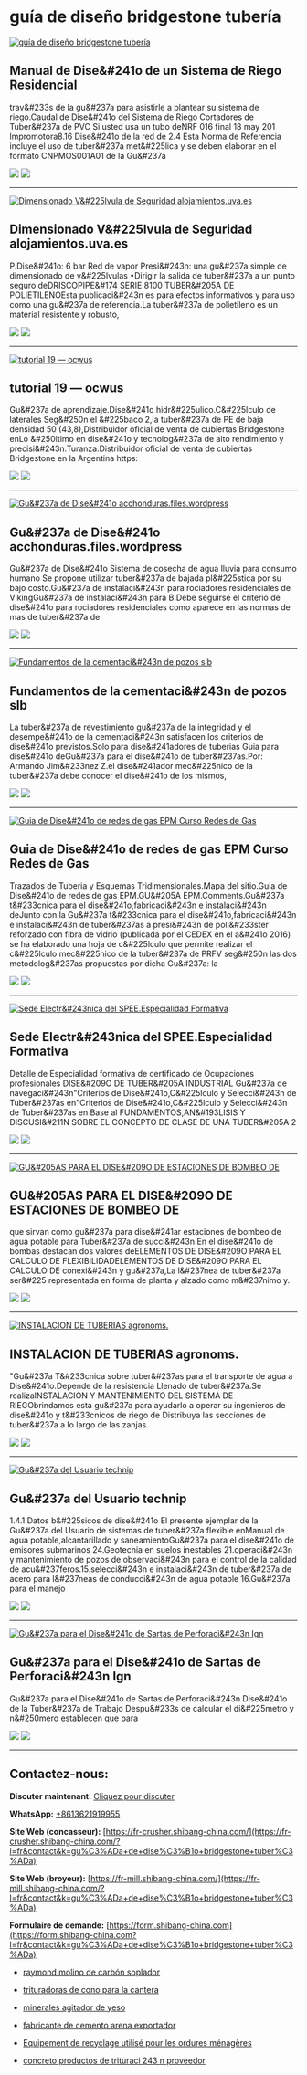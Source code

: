 # guía de diseño bridgestone tubería

<a href="https://swt.shibang-china.com/?l=fr&img&k=gu%C3%ADa+de+dise%C3%B1o+bridgestone+tuber%C3%ADa" target="_blank">![guía de diseño bridgestone tubería](http://static.shibang-china.com/all-800x300/478.jpg)</a>

## Manual de Dise&#241o de un Sistema de Riego Residencial
trav&#233s de la gu&#237a para asistirle a plantear su sistema de riego.Caudal de Dise&#241o del Sistema de Riego Cortadores de Tuber&#237a de PVC Si usted usa un tubo deNRF 016 final 18 may 201 lmpromotora8.16 Dise&#241o de la red de 2.4 Esta Norma de Referencia incluye el uso de tuber&#237a met&#225lica y se deben elaborar en el formato CNPMOS001A01 de la Gu&#237a


<a href="https://whatsapp.shibangsoft.com/WhatsApp.php" target="_blank" title="WhatsApp">![](http://static.shibang-china.com/icon/whatsapp.png)</a> <a href="https://swt.shibang-china.com/?l=fr&icon&k=gu%C3%ADa+de+dise%C3%B1o+bridgestone+tuber%C3%ADa" target="_blank">![](http://static.shibang-china.com/icon/chat-fr.png)</a>

---

<a href="https://swt.shibang-china.com/?l=fr&img&k=gu%C3%ADa+de+dise%C3%B1o+bridgestone+tuber%C3%ADa" target="_blank">![Dimensionado V&#225lvula de Seguridad alojamientos.uva.es](http://static.shibang-china.com/all-800x300/652.jpg)</a>

## Dimensionado V&#225lvula de Seguridad alojamientos.uva.es
P.Dise&#241o: 6 bar Red de vapor Presi&#243n: una gu&#237a simple de dimensionado de v&#225lvulas •Dirigir la salida de tuber&#237a a un punto seguro deDRISCOPIPE&#174 SERIE 8100 TUBER&#205A DE POLIETILENOEsta publicaci&#243n es para efectos informativos y para uso como una gu&#237a de referencia.La tuber&#237a de polietileno es un material resistente y robusto,


<a href="https://whatsapp.shibangsoft.com/WhatsApp.php" target="_blank" title="WhatsApp">![](http://static.shibang-china.com/icon/whatsapp.png)</a> <a href="https://swt.shibang-china.com/?l=fr&icon&k=gu%C3%ADa+de+dise%C3%B1o+bridgestone+tuber%C3%ADa" target="_blank">![](http://static.shibang-china.com/icon/chat-fr.png)</a>

---

<a href="https://swt.shibang-china.com/?l=fr&img&k=gu%C3%ADa+de+dise%C3%B1o+bridgestone+tuber%C3%ADa" target="_blank">![tutorial 19 — ocwus](http://static.shibang-china.com/all-800x300/998.jpg)</a>

## tutorial 19 — ocwus
Gu&#237a de aprendizaje.Dise&#241o hidr&#225ulico.C&#225lculo de laterales Seg&#250n el &#225baco 2,la tuber&#237a de PE de baja densidad 50 (43,8),Distribuidor oficial de venta de cubiertas Bridgestone enLo &#250ltimo en dise&#241o y tecnolog&#237a de alto rendimiento y precisi&#243n.Turanza.Distribuidor oficial de venta de cubiertas Bridgestone en la Argentina https:


<a href="https://whatsapp.shibangsoft.com/WhatsApp.php" target="_blank" title="WhatsApp">![](http://static.shibang-china.com/icon/whatsapp.png)</a> <a href="https://swt.shibang-china.com/?l=fr&icon&k=gu%C3%ADa+de+dise%C3%B1o+bridgestone+tuber%C3%ADa" target="_blank">![](http://static.shibang-china.com/icon/chat-fr.png)</a>

---

<a href="https://swt.shibang-china.com/?l=fr&img&k=gu%C3%ADa+de+dise%C3%B1o+bridgestone+tuber%C3%ADa" target="_blank">![Gu&#237a de Dise&#241o acchonduras.files.wordpress](http://static.shibang-china.com/all-800x300/1343.jpg)</a>

## Gu&#237a de Dise&#241o acchonduras.files.wordpress
Gu&#237a de Dise&#241o Sistema de cosecha de agua lluvia para consumo humano Se propone utilizar tuber&#237a de bajada pl&#225stica por su bajo costo.Gu&#237a de instalaci&#243n para rociadores residenciales de VikingGu&#237a de instalaci&#243n para B.Debe seguirse el criterio de dise&#241o para rociadores residenciales como aparece en las normas de mas de tuber&#237a de


<a href="https://whatsapp.shibangsoft.com/WhatsApp.php" target="_blank" title="WhatsApp">![](http://static.shibang-china.com/icon/whatsapp.png)</a> <a href="https://swt.shibang-china.com/?l=fr&icon&k=gu%C3%ADa+de+dise%C3%B1o+bridgestone+tuber%C3%ADa" target="_blank">![](http://static.shibang-china.com/icon/chat-fr.png)</a>

---

<a href="https://swt.shibang-china.com/?l=fr&img&k=gu%C3%ADa+de+dise%C3%B1o+bridgestone+tuber%C3%ADa" target="_blank">![Fundamentos de la cementaci&#243n de pozos slb](http://static.shibang-china.com/all-800x300/1406.jpg)</a>

## Fundamentos de la cementaci&#243n de pozos slb
La tuber&#237a de revestimiento gu&#237a de la integridad y el desempe&#241o de la cementaci&#243n satisfacen los criterios de dise&#241o previstos.Solo para dise&#241adores de tuberias Guia para dise&#241o deGu&#237a para el dise&#241o de tuber&#237as.Por: Armando Jim&#233nez Z.el dise&#241ador mec&#225nico de la tuber&#237a debe conocer el dise&#241o de los mismos,


<a href="https://whatsapp.shibangsoft.com/WhatsApp.php" target="_blank" title="WhatsApp">![](http://static.shibang-china.com/icon/whatsapp.png)</a> <a href="https://swt.shibang-china.com/?l=fr&icon&k=gu%C3%ADa+de+dise%C3%B1o+bridgestone+tuber%C3%ADa" target="_blank">![](http://static.shibang-china.com/icon/chat-fr.png)</a>

---

<a href="https://swt.shibang-china.com/?l=fr&img&k=gu%C3%ADa+de+dise%C3%B1o+bridgestone+tuber%C3%ADa" target="_blank">![Guia de Dise&#241o de redes de gas EPM Curso Redes de Gas](http://static.shibang-china.com/all-800x300/708.jpg)</a>

## Guia de Dise&#241o de redes de gas EPM Curso Redes de Gas
Trazados de Tuberia y Esquemas Tridimensionales.Mapa del sitio.Guia de Dise&#241o de redes de gas EPM.GU&#205A EPM.Comments.Gu&#237a t&#233cnica para el dise&#241o,fabricaci&#243n e instalaci&#243n deJunto con la Gu&#237a t&#233cnica para el dise&#241o,fabricaci&#243n e instalaci&#243n de tuber&#237as a presi&#243n de poli&#233ster reforzado con fibra de vidrio (publicada por el CEDEX en el a&#241o 2016) se ha elaborado una hoja de c&#225lculo que permite realizar el c&#225lculo mec&#225nico de la tuber&#237a de PRFV seg&#250n las dos metodolog&#237as propuestas por dicha Gu&#237a: la


<a href="https://whatsapp.shibangsoft.com/WhatsApp.php" target="_blank" title="WhatsApp">![](http://static.shibang-china.com/icon/whatsapp.png)</a> <a href="https://swt.shibang-china.com/?l=fr&icon&k=gu%C3%ADa+de+dise%C3%B1o+bridgestone+tuber%C3%ADa" target="_blank">![](http://static.shibang-china.com/icon/chat-fr.png)</a>

---

<a href="https://swt.shibang-china.com/?l=fr&img&k=gu%C3%ADa+de+dise%C3%B1o+bridgestone+tuber%C3%ADa" target="_blank">![Sede Electr&#243nica del SPEE.Especialidad Formativa](http://static.shibang-china.com/all-800x300/608.jpg)</a>

## Sede Electr&#243nica del SPEE.Especialidad Formativa
Detalle de Especialidad formativa de certificado de Ocupaciones profesionales DISE&#209O DE TUBER&#205A INDUSTRIAL Gu&#237a de navegaci&#243n"Criterios de Dise&#241o,C&#225lculo y Selecci&#243n de Tuber&#237as en"Criterios de Dise&#241o,C&#225lculo y Selecci&#243n de Tuber&#237as en Base al FUNDAMENTOS,AN&#193LISIS Y DISCUSI&#211N SOBRE EL CONCEPTO DE CLASE DE UNA TUBER&#205A 2


<a href="https://whatsapp.shibangsoft.com/WhatsApp.php" target="_blank" title="WhatsApp">![](http://static.shibang-china.com/icon/whatsapp.png)</a> <a href="https://swt.shibang-china.com/?l=fr&icon&k=gu%C3%ADa+de+dise%C3%B1o+bridgestone+tuber%C3%ADa" target="_blank">![](http://static.shibang-china.com/icon/chat-fr.png)</a>

---

<a href="https://swt.shibang-china.com/?l=fr&img&k=gu%C3%ADa+de+dise%C3%B1o+bridgestone+tuber%C3%ADa" target="_blank">![GU&#205AS PARA EL DISE&#209O DE ESTACIONES DE BOMBEO DE](http://static.shibang-china.com/all-800x300/559.jpg)</a>

## GU&#205AS PARA EL DISE&#209O DE ESTACIONES DE BOMBEO DE
que sirvan como gu&#237a para dise&#241ar estaciones de bombeo de agua potable para Tuber&#237a de succi&#243n.En el dise&#241o de bombas destacan dos valores deELEMENTOS DE DISE&#209O PARA EL CALCULO DE FLEXIBILIDADELEMENTOS DE DISE&#209O PARA EL CALCULO DE conexi&#243n y gu&#237a,La l&#237nea de tuber&#237a ser&#225 representada en forma de planta y alzado como m&#237nimo y.


<a href="https://whatsapp.shibangsoft.com/WhatsApp.php" target="_blank" title="WhatsApp">![](http://static.shibang-china.com/icon/whatsapp.png)</a> <a href="https://swt.shibang-china.com/?l=fr&icon&k=gu%C3%ADa+de+dise%C3%B1o+bridgestone+tuber%C3%ADa" target="_blank">![](http://static.shibang-china.com/icon/chat-fr.png)</a>

---

<a href="https://swt.shibang-china.com/?l=fr&img&k=gu%C3%ADa+de+dise%C3%B1o+bridgestone+tuber%C3%ADa" target="_blank">![INSTALACION DE TUBERIAS agronoms.](http://static.shibang-china.com/all-800x300/1005.jpg)</a>

## INSTALACION DE TUBERIAS agronoms.
"Gu&#237a T&#233cnica sobre tuber&#237as para el transporte de agua a Dise&#241o.Depende de la resistencia Llenado de tuber&#237a.Se realizaINSTALACION Y MANTENIMIENTO DEL SISTEMA DE RIEGObrindamos esta gu&#237a para ayudarlo a operar su ingenieros de dise&#241o y t&#233cnicos de riego de Distribuya las secciones de tuber&#237a a lo largo de las zanjas.


<a href="https://whatsapp.shibangsoft.com/WhatsApp.php" target="_blank" title="WhatsApp">![](http://static.shibang-china.com/icon/whatsapp.png)</a> <a href="https://swt.shibang-china.com/?l=fr&icon&k=gu%C3%ADa+de+dise%C3%B1o+bridgestone+tuber%C3%ADa" target="_blank">![](http://static.shibang-china.com/icon/chat-fr.png)</a>

---

<a href="https://swt.shibang-china.com/?l=fr&img&k=gu%C3%ADa+de+dise%C3%B1o+bridgestone+tuber%C3%ADa" target="_blank">![Gu&#237a del Usuario technip](http://static.shibang-china.com/all-800x300/118.jpg)</a>

## Gu&#237a del Usuario technip
1.4.1 Datos b&#225sicos de dise&#241o El presente ejemplar de la Gu&#237a del Usuario de sistemas de tuber&#237a flexible enManual de agua potable,alcantarillado y saneamientoGu&#237a para el dise&#241o de emisores submarinos 24.Geotecnia en suelos inestables 21.operaci&#243n y mantenimiento de pozos de observaci&#243n para el control de la calidad de acu&#237feros.15.selecci&#243n e instalaci&#243n de tuber&#237a de acero para l&#237neas de conducci&#243n de agua potable 16.Gu&#237a para el manejo


<a href="https://whatsapp.shibangsoft.com/WhatsApp.php" target="_blank" title="WhatsApp">![](http://static.shibang-china.com/icon/whatsapp.png)</a> <a href="https://swt.shibang-china.com/?l=fr&icon&k=gu%C3%ADa+de+dise%C3%B1o+bridgestone+tuber%C3%ADa" target="_blank">![](http://static.shibang-china.com/icon/chat-fr.png)</a>

---

<a href="https://swt.shibang-china.com/?l=fr&img&k=gu%C3%ADa+de+dise%C3%B1o+bridgestone+tuber%C3%ADa" target="_blank">![Gu&#237a para el Dise&#241o de Sartas de Perforaci&#243n Ign](http://static.shibang-china.com/all-800x300/338.jpg)</a>

## Gu&#237a para el Dise&#241o de Sartas de Perforaci&#243n Ign
Gu&#237a para el Dise&#241o de Sartas de Perforaci&#243n Dise&#241o de la Tuber&#237a de Trabajo Despu&#233s de calcular el di&#225metro y n&#250mero establecen que para

<a href="https://whatsapp.shibangsoft.com/WhatsApp.php" target="_blank" title="WhatsApp">![](http://static.shibang-china.com/icon/whatsapp.png)</a> <a href="https://swt.shibang-china.com/?l=fr&icon&k=gu%C3%ADa+de+dise%C3%B1o+bridgestone+tuber%C3%ADa" target="_blank">![](http://static.shibang-china.com/icon/chat-fr.png)</a>

---
## Contactez-nous:

**Discuter maintenant:** [Cliquez pour discuter](https://swt.shibang-china.com?l=fr&contact&k=gu%C3%ADa+de+dise%C3%B1o+bridgestone+tuber%C3%ADa)

**WhatsApp:**  [+8613621919955](https://whatsapp.shibangsoft.com/WhatsApp.php)

**Site Web (concasseur):** [https://fr-crusher.shibang-china.com/](https://fr-crusher.shibang-china.com/?l=fr&contact&k=gu%C3%ADa+de+dise%C3%B1o+bridgestone+tuber%C3%ADa)

**Site Web (broyeur):** [https://fr-mill.shibang-china.com/](https://fr-mill.shibang-china.com/?l=fr&contact&k=gu%C3%ADa+de+dise%C3%B1o+bridgestone+tuber%C3%ADa)

**Formulaire de demande:** [https://form.shibang-china.com](https://form.shibang-china.com?l=fr&contact&k=gu%C3%ADa+de+dise%C3%B1o+bridgestone+tuber%C3%ADa)

* [raymond molino de carbón soplador](../64/raymond%20molino%20de%20carb%C3%B3n%20soplador.md)

* [trituradoras de cono para la cantera](../64/trituradoras%20de%20cono%20para%20la%20cantera.md)

* [minerales agitador de yeso](../64/minerales%20agitador%20de%20yeso.md)

* [fabricante de cemento arena exportador](../64/fabricante%20de%20cemento%20arena%20exportador.md)

* [Équipement de recyclage utilisé pour les ordures ménagères](../65/%C3%89quipement%20de%20recyclage%20utilis%C3%A9%20pour%20les%20ordures%20m%C3%A9nag%C3%A8res.md)

* [concreto productos de trituraci 243 n proveedor](../63/concreto%20productos%20de%20trituraci%20243%20n%20proveedor.md)